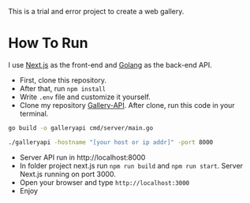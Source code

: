 This is a trial and error project to create a web gallery.

# How To Run

I use [Next.js](https://nextjs.org) as the front-end and [Golang](https://go.dev) as the back-end API.

- First, clone this repository.
- After that, run `npm install`
- Write `.env` file and customize it yourself.
- Clone my repository [Gallery-API](https://github.com/Aeroxee/gallery-api). After clone, run this code in your terminal.
```bash
go build -o galleryapi cmd/server/main.go

./galleryapi -hostname "[your host or ip addr]" -port 8000
```
- Server API run in http://localhost:8000
- In folder project next.js run `npm run build` and `npm run start`. Server Next.js running on port 3000.
- Open your browser and type `http://localhost:3000`
- Enjoy